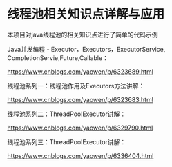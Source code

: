 # 线程池相关知识点详解与应用

本项目对java线程池的相关知识点进行了简单的代码示例

Java并发编程 - Executor，Executors，ExecutorService, CompletionServie,Future,Callable：

https://www.cnblogs.com/yaowen/p/6323689.html

线程池系列一：线程池作用及Executors方法讲解：

https://www.cnblogs.com/yaowen/p/6323683.html

线程池系列二：ThreadPoolExecutor讲解：

https://www.cnblogs.com/yaowen/p/6329790.html

线程池系列三：ThreadPoolExecutor讲解：

https://www.cnblogs.com/yaowen/p/6336404.html



